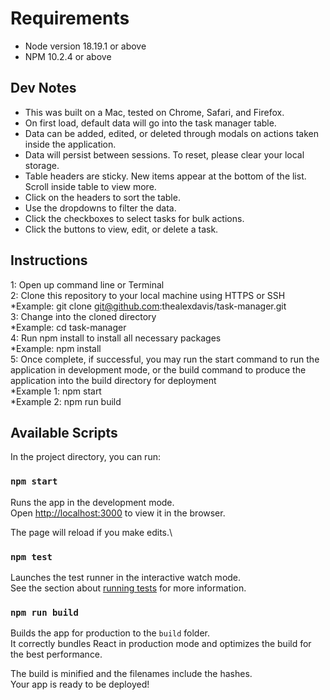 # Requirements
* Node version 18.19.1 or above
* NPM 10.2.4 or above

## Dev Notes
* This was built on a Mac, tested on Chrome, Safari, and Firefox.
* On first load, default data will go into the task manager table.
* Data can be added, edited, or deleted through modals on actions taken inside the application.
* Data will persist between sessions. To reset, please clear your local storage.
* Table headers are sticky. New items appear at the bottom of the list. Scroll inside table to view more.
* Click on the headers to sort the table.
* Use the dropdowns to filter the data.
* Click the checkboxes to select tasks for bulk actions.
* Click the buttons to view, edit, or delete a task.

## Instructions
1: Open up command line or Terminal\
2: Clone this repository to your local machine using HTTPS or SSH\
    *Example: git clone git@github.com:thealexdavis/task-manager.git\
3: Change into the cloned directory\
    *Example: cd task-manager\
4: Run npm install to install all necessary packages\
    *Example: npm install\
5: Once complete, if successful, you may run the start command to run the application in development mode, or the build command to produce the application into the build directory for deployment\
    *Example 1: npm start\
    *Example 2: npm run build

## Available Scripts

In the project directory, you can run:

### `npm start`

Runs the app in the development mode.\
Open [http://localhost:3000](http://localhost:3000) to view it in the browser.

The page will reload if you make edits.\

### `npm test`

Launches the test runner in the interactive watch mode.\
See the section about [running tests](https://facebook.github.io/create-react-app/docs/running-tests) for more information.

### `npm run build`

Builds the app for production to the `build` folder.\
It correctly bundles React in production mode and optimizes the build for the best performance.

The build is minified and the filenames include the hashes.\
Your app is ready to be deployed!